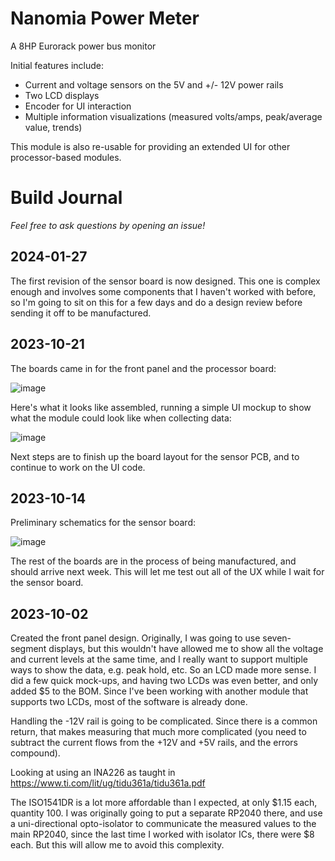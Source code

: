 # Nanomia Power Meter

A 8HP Eurorack power bus monitor

Initial features include:
- Current and voltage sensors on the 5V and +/- 12V power rails
- Two LCD displays
- Encoder for UI interaction
- Multiple information visualizations (measured volts/amps, peak/average value, trends)

This module is also re-usable for providing an extended UI for other processor-based modules.

# Build Journal

_Feel free to ask questions by opening an issue!_

## 2024-01-27

The first revision of the sensor board is now designed. This one is complex enough and involves some components that I haven't worked with before, so I'm going to sit on this for a few days and do a design review before sending it off to be manufactured.

## 2023-10-21

The boards came in for the front panel and the processor board:

![image](https://github.com/dslik/nanomia/assets/5757591/f2ae7d3d-889b-4dca-9ffb-0b8d0b91f759)

Here's what it looks like assembled, running a simple UI mockup to show what the module could look like when collecting data:

![image](https://github.com/dslik/nanomia/assets/5757591/ee7309a6-7458-489b-b972-0ca2ec54ebf4)

Next steps are to finish up the board layout for the sensor PCB, and to continue to work on the UI code.

## 2023-10-14

Preliminary schematics for the sensor board:

![image](https://github.com/dslik/nanomia/assets/5757591/7b34c4ce-8ba1-4766-b1b6-bab1dc8f79eb)

The rest of the boards are in the process of being manufactured, and should arrive next week. This will let me test out all of the UX while I wait for the sensor board.

## 2023-10-02

Created the front panel design. Originally, I was going to use seven-segment displays, but this wouldn't have allowed me to show all the voltage and current levels at the same time, and I really want to support multiple ways to show the data, e.g. peak hold, etc. So an LCD made more sense. I did a few quick mock-ups, and having two LCDs was even better, and only added $5 to the BOM. Since I've been working with another module that supports two LCDs, most of the software is already done.

Handling the -12V rail is going to be complicated. Since there is a common return, that makes measuring that much more complicated (you need to subtract the current flows from the +12V and +5V rails, and the errors compound).

Looking at using an INA226 as taught in https://www.ti.com/lit/ug/tidu361a/tidu361a.pdf

The ISO1541DR is a lot more affordable than I expected, at only $1.15 each, quantity 100. I was originally going to put a separate RP2040 there, and use a uni-directional opto-isolator to communicate the measured values to the main RP2040, since the last time I worked with isolator ICs, there were $8 each. But this will allow me to avoid this complexity.
